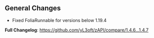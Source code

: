 ## General Changes
- Fixed FoliaRunnable for versions below 1.19.4

**Full Changelog**: https://github.com/yL3oft/zAPI/compare/1.4.6...1.4.7